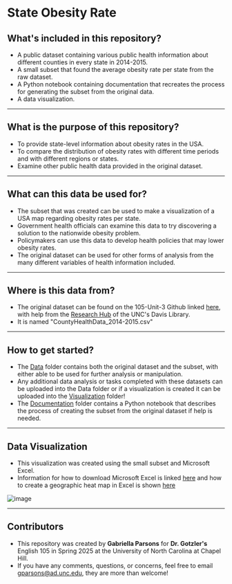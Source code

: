 # State Obesity Rate
## **What's included in this repository?**
- A public dataset containing various public health information about different counties in every state in 2014-2015.
- A small subset that found the average obesity rate per state from the raw dataset.
- A Python notebook containing documentation that recreates the process for generating the subset from the original data.
- A data visualization.
---
## **What is the purpose of this repository?**
- To provide state-level information about obesity rates in the USA.
- To compare the distribution of obesity rates with different time periods and with different regions or states.
- Examine other public health data provided in the original dataset.
---
## **What can this data be used for?**
- The subset that was created can be used to make a visualization of a USA map regarding obesity rates per state.
- Government health officials can examine this data to try discovering a solution to the nationwide obesity problem.
- Policymakers can use this data to develop health policies that may lower obesity rates.
- The original dataset can be used for other forms of analysis from the many different variables of health information included.
---
## **Where is this data from?**
- The original dataset can be found on the 105-Unit-3 Github linked [here](https://github.com/tarheel105/105-Unit-3), with help from the [Research Hub](https://github.com/UNC-Libraries-data) of the UNC's Davis Library.
- It is named "CountyHealthData_2014-2015.csv"
---
## **How to get started?**
- The [Data](https://github.com/gabbyparsons/State_Obesity_Rate/tree/main/Data) folder contains both the original dataset and the subset, with either able to be used for further analysis or manipulation.
- Any additional data analysis or tasks completed with these datasets can be uploaded into the Data folder or if a visualization is created it can be uploaded into the [Visualization](https://github.com/gabbyparsons/State_Obesity_Rate/tree/main/Visualization) folder!
- The [Documentation](https://github.com/gabbyparsons/State_Obesity_Rate/tree/main/Documentation) folder contains a Python notebook that describes the process of creating the subset from the original dataset if help is needed.
---
## **Data Visualization**
- This visualization was created using the small subset and Microsoft Excel.
- Information for how to download Microsoft Excel is linked [here](https://support.microsoft.com/en-us/office/download-install-or-reinstall-microsoft-365-or-office-2024-on-a-pc-or-mac-4414eaaf-0478-48be-9c42-23adc4716658) and how to create a geographic heat map in Excel is shown [here](https://www.exceldemy.com/make-geographic-heat-map-in-excel/)

![image](https://github.com/user-attachments/assets/a160e1ee-3072-48e6-9720-be65a5b62d1a)

---
## **Contributors**
- This repository was created by **Gabriella Parsons** for **Dr. Gotzler's** English 105 in Spring 2025 at the University of North Carolina at Chapel Hill.
- If you have any comments, questions, or concerns, feel free to email <gparsons@ad.unc.edu>, they are more than welcome!
